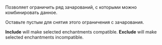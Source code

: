 Позволяет ограничить ряд зачарований, с которыми можно комбинировать данное.

Оставьте пустым для снятия этого ограничения с зачарования.

**Include** will make selected enchantments compatible. **Exclude** will make selected enchantments incompatible.